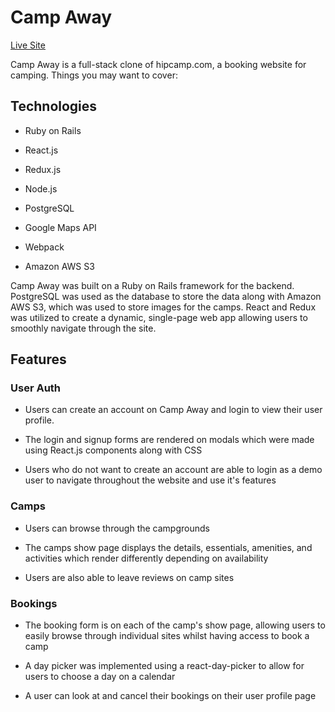 # Camp Away

[Live Site](https://camp-away-hipcamp.herokuapp.com/#/)

Camp Away is a full-stack clone of hipcamp.com, a booking website for camping.
Things you may want to cover:

## Technologies

* Ruby on Rails

* React.js

* Redux.js

* Node.js

* PostgreSQL

* Google Maps API

* Webpack

* Amazon AWS S3

Camp Away was built on a Ruby on Rails framework for the backend. PostgreSQL was used as the database to store the data along with Amazon AWS S3, which was used to store images for the camps. React and Redux was utilized to create a dynamic, single-page web app allowing users to smoothly navigate through the site. 

## Features

### User Auth

* Users can create an account on Camp Away and login to view their user profile.

* The login and signup forms are rendered on modals which were made using React.js components along with CSS

* Users who do not want to create an account are able to login as a demo user to navigate throughout the website and use it's features

### Camps

* Users can browse through the campgrounds

* The camps show page displays the details, essentials, amenities, and activities which render differently depending on availability 

* Users are also able to leave reviews on camp sites

### Bookings

* The booking form is on each of the camp's show page, allowing users to easily browse through individual sites whilst having access to book a camp

* A day picker was implemented using a react-day-picker to allow for users to choose a day on a calendar 

* A user can look at and cancel their bookings on their user profile page

